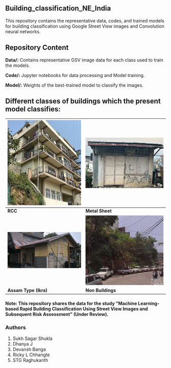 ## Building_classification_NE_India
This repository contains the representative data, codes, and trained models for building classification using Google Street View images and Convolution neural networks.

## Repository Content

**Data/:** Contains representative GSV image data for each class used to train the models.

**Code/:** Jupyter notebooks for data processing and Model training.

**Model/:** Weights of the best-trained model to classify the images.

## Different classes of buildings which the present model classifies:

| ![Image 1](https://raw.githubusercontent.com/sukh760778/Building_classification_NE_India/main/Data/RCC/103.jpg) | ![Image 2](https://raw.githubusercontent.com/sukh760778/Building_classification_NE_India/main/Data/Metal_Sheet/102.jpg) |
|--------------------------------|--------------------------------|
| **RCC**                 | **Metal Sheet**                 |
| ![Image 3](https://raw.githubusercontent.com/sukh760778/Building_classification_NE_India/main/Data/Assam_Type/121.jpg) | ![Image 4](https://raw.githubusercontent.com/sukh760778/Building_classification_NE_India/main/Data/Vacant/103.jpg) |
| **Assam Type (Ikra)**                 | **Non Buildings**                 |


#### Note: This repository shares the data for the study "Machine Learning-based Rapid Building Classification Using Street View Images and Subsequent Risk Assessment" (Under Review).

### Authors
1. Sukh Sagar Shukla
2. Dhanya J
3. Devansh Banga
4. Ricky L Chhangte
5. STG Raghukanth
